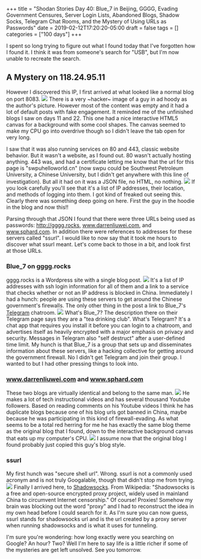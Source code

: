 +++
title = "Shodan Stories Day 40: Blue_7 in Beijing, GGGG, Evading Government Censures, Server Login Lists, Abandoned Blogs, Shadow Socks, Telegram Chat Rooms, and the Mystery of Using URLs as Passwords"
date = 2019-02-12T17:20:20-05:00
draft = false
tags = []
categories = ["100 days"]
+++

I spent so long trying to figure out what I found today that I've forgotten how I found it. I think it was from someone's search for "USB", but I'm now unable to recreate the search.

## A Mystery on 118.24.95.11
However I discovered this IP, I first arrived at what looked like a normal blog on port 8083.
![](/images/100Days/Day40/firstlook.png)
There is a very ~hacker~ image of a guy in ad hoody as the author's picture. However most of the content was empty and it had a lot of default posts with fake engagement. It reminded me of the unfinished blogs I saw on days 11 and 22. This one had a nice interactive HTML5 canvas for a background with some cool shapes. The canvas seemed to make my CPU go into overdrive though so I didn't leave the tab open for very long.

I saw that it was also running services on 80 and 443, classic website behavior. But it wasn't a website, as I found out. 80 wasn't actually hosting anything. 443 was, and had a certificate letting me know that the url for this page is "swpuhelloworld.cn" (now swpu could be Southwest Petroleum University, a Chinese University, but I didn't get anywhere with this line of investigation). But all it had on it was a JSON file, no HTML, no nothing.
![](/images/100Days/Day40/json.png)
If you look carefully you'll see that it's a list of IP addresses, their location, and methods of logging into them. I got kind of freaked out seeing this. Clearly there was something deep going on here. First the guy in the hoodie in the blog and now this!!

Parsing through that JSON I found that there were three URLs being used as passwords: http://gggg.rocks, www.darrenliuwei.com, and www.sphard.com. In addition there were references to addresses for these servers called "ssurl". I would like to now say that it took me hours to discover what ssurl meant. Let's come back to those in a bit, and look first at those URLs.

### Blue_7 on gggg.rocks
gggg.rocks is a Wordpress site with a single blog post.
![](/images/100Days/Day40/gggg.png)
It's a list of IP addresses with ssh login information for all of them and a link to a service that checks whether or not an IP address is blocked in China. Immediately I had a hunch: people are using these servers to get around the Chinese government's firewalls. The only other thing in the post  a link to Blue_7's [Telegram](https://telegram.org/) chatroom.
![](/images/100Days/Day40/telegram.png)
What's Blue_7? The description there on their Telegram page says they are a "tea drinking club". What's Telegram? It's a chat app that requires you install it before you can login to a chatroom, and advertises itself as heavily encrypted with a major emphasis on privacy and security. Messages in Telegram also "self destruct" after a user-defined time limit. My hunch is that Blue_7 is a group that sets up and disseminates information about these servers, like a hacking collective for getting around the government firewall. No I didn't get Telegram and join their group. I wanted to but I had other pressing things to look into.

### www.darrenliuwei.com and www.sphard.com
These two blogs are virtually identical and belong to the same man.
![](/images/100Days/Day40/darren.png)
He makes a lot of tech instructional videos and has several thousand Youtube followers. Based on reading comments on his Youtube videos I think he has duplicate blogs because one of his blog urls got banned in China, maybe because he was participating in this kind of firewall-evading. As what seems to be a total red herring for me he has exactly the same blog theme as the original blog that I found, down to the interactive background canvas that eats up my computer's CPU.
![](/images/100Days/Day40/interactive.png)
I assume now that the original blog I found probably just copied this guy's blog style.


### ssurl
My first hunch was "secure shell url". Wrong. ssurl is not a commonly used acronym and is not truly Googalable, though that didn't stop me from trying.
![](/images/100Days/Day40/shadowsocks.png)
Finally I arrived here, to [Shadowsocks](https://en.wikipedia.org/wiki/Shadowsocks). From Wikipedia: "Shadowsocks is a free and open-source encrypted proxy project, widely used in mainland China to circumvent Internet censorship." Of course! Proxies! Somehow my brain was blocking out the word "proxy" and I had to reconstruct the idea in my own head before I could search for it. As I'm sure you can now guess, ssurl stands for shadowsocks url and is the url created by a proxy server when running shadowsocks and is what it uses for tunneling.

I'm sure you're wondering: how long exactly were you searching on Google? An hour? Two? Well I'm here to say life is a little richer if some of the mysteries are get left unsolved. See you tomorrow.
